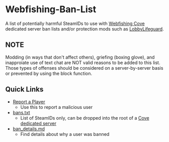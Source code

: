 # Webfishing-Ban-List
A list of potentially harmful SteamIDs to use with [Webfishing Cove](https://github.com/DrMeepso/WebFishingCove) dedicated server ban lists and/or protection mods such as [LobbyLifeguard](https://thunderstore.io/c/webfishing/p/Vildravn/LobbyLifeguard/).

## NOTE
Modding (in ways that don't affect others), griefing (boxing glove), and inapproiate use of text chat are NOT valid reasons to be added to this list.
Those types of offenses should be considered on a server-by-server basis or prevented by using the block function. 

## Quick Links
- [Report a Player](https://github.com/HiiJax/Webfishing-Ban-List/issues/new?assignees=&labels=&projects=&template=player_report.yml)
  - Use this to report a malicious user
- [bans.txt](https://github.com/HiiJax/Webfishing-Ban-List/blob/main/ban_details.md)
  - List of SteamIDs only, can be dropped into the root of a [Cove dedicated server](https://github.com/DrMeepso/WebFishingCove)
- [ban_details.md](https://github.com/HiiJax/Webfishing-Ban-List/blob/main/ban_details.md)
  - Find details about why a user was banned

